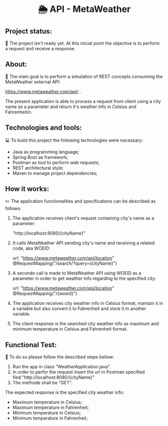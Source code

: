 <h1 align="center">

   :sun_behind_rain_cloud: API - MetaWeather 
</h1>

## Project status: 

:construction: The project isn't ready yet. At this inicial point the objective is to perform a request and receive a response.
## About:

:scroll: The main goal is to perform a simulation of REST concepts consuming the MetaWeather external API: 

https://www.metaweather.com/api/ .

The present application is able to process a request from client using a city name as a parameter and return it's weather info in Celsius and Fahrenheitin.

## Technologies and tools:
:computer: To build this project the following technologies were necessary:
- Java as programming language;
- Spring Boot as framework;
- Postman as tool to perform web requests;
- REST architectural style;
- Maven to manage project dependencies;

## How it works:

:pencil2: The application functionalities and specifications can be described as follows:

1. The application receives client's request containing city's name as a parameter: 

   "http://localhost:8080/{cityName}" 

2. It calls MetaWeather API sending city's name and receiving a related code, aka WOEID:

   url: "https://www.metaweather.com/api/location"
   @RequestMapping("/search/?query={cityName}")
   
3. A seconde call is made to MetaWeather API using WOEID as a parameter in order to get weather info regarding to the specified city:
   
   url: "https://www.metaweather.com/api/location"
   @RequestMapping("/{woeid}")
   
4. The application receives city weather info in Celsius format, mantain it in a variable but also convert it to Fahrenheit and store it in another variable.

5. The client response is the searched city weather info as maximum and minimum temperature in Celsius and Fahrenheit format.        
 
            
## Functional Test:

:mag_right: To do so please follow the described steps bellow:

1. Run the app in class "WeatherApplication.java".
2. In order to perfor the request insert the url in Postman specified fied:"http://localhost:8080/{cityName}"
3. The methode shall be "GET".

The expected response is the specified city weather info:

   - Maximum temperature in Celsius;
   - Maximum temperature in Fahrenheit;
   - Minimum temperature in Celsius;
   - Minimum temperature in Fahrenheit;
